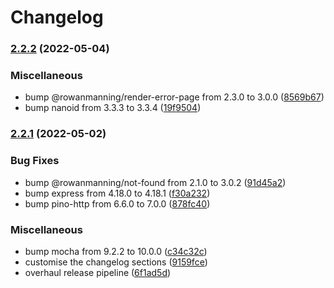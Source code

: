 # Changelog

### [2.2.2](https://github.com/rowanmanning/express-config/compare/v2.2.1...v2.2.2) (2022-05-04)


### Miscellaneous

* bump @rowanmanning/render-error-page from 2.3.0 to 3.0.0 ([8569b67](https://github.com/rowanmanning/express-config/commit/8569b6731f4c9e8d3e6bebb5cf6094a6914e40d7))
* bump nanoid from 3.3.3 to 3.3.4 ([19f9504](https://github.com/rowanmanning/express-config/commit/19f95041a40335c829614bb558d40157641b0afe))

### [2.2.1](https://github.com/rowanmanning/express-config/compare/v2.2.0...v2.2.1) (2022-05-02)


### Bug Fixes

* bump @rowanmanning/not-found from 2.1.0 to 3.0.2 ([91d45a2](https://github.com/rowanmanning/express-config/commit/91d45a22b73704da8b8c6eeac1cb40bd022f5bcd))
* bump express from 4.18.0 to 4.18.1 ([f30a232](https://github.com/rowanmanning/express-config/commit/f30a2320d3453cbb40bc7e92cb355da1c3351923))
* bump pino-http from 6.6.0 to 7.0.0 ([878fc40](https://github.com/rowanmanning/express-config/commit/878fc40698fe259f069ab80e09299d6a7fa803dc))


### Miscellaneous

* bump mocha from 9.2.2 to 10.0.0 ([c34c32c](https://github.com/rowanmanning/express-config/commit/c34c32cee615cfd10a9e59dc4cc7a35523cd3db9))
* customise the changelog sections ([9159fce](https://github.com/rowanmanning/express-config/commit/9159fce2b27db387a31c5a12d327a9dcbdc20f8e))
* overhaul release pipeline ([6f1ad5d](https://github.com/rowanmanning/express-config/commit/6f1ad5de0fc6aff4ee16d0b75b253a5966d390c9))
